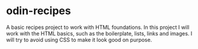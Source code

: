 # odin-recipes
A basic recipes project to work with HTML foundations.
In this project I will work with the HTML basics, such as the boilerplate, lists, links and images. I will try to avoid using CSS to make it look good on purpose.